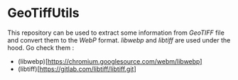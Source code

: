 # GeoTiffUtils

This repository can be used to extract some information from *GeoTIFF* file and convert them to the *WebP* format. _libwebp_ and _libtiff_ are used under the hood.
Go check them : 
- (libwebp)[https://chromium.googlesource.com/webm/libwebp]
- (libtiff)[https://gitlab.com/libtiff/libtiff.git]
